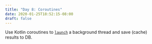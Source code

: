 ```yaml
---
title: "Day 8: Coroutines"
date: 2020-01-25T18:52:15-08:00
draft: false
---
```


Use Kotlin coroutines to [`launch`](https://kotlin.github.io/kotlinx.coroutines/kotlinx-coroutines-core/kotlinx.coroutines/launch.html) a background thread and save (cache) results to DB. 